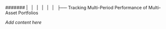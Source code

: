 ####### |   |   |   |   |   |   ├── Tracking Multi-Period Performance of Multi-Asset Portfolios

*Add content here*